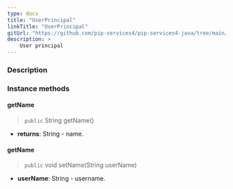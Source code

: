 ```yaml
---
type: docs
title: "UserPrincipal"
linkTitle: "UserPrincipal"
gitUrl: "https://github.com/pip-services4/pip-services4-java/tree/main/pip-services4-http-java"
description: >
    User principal
---
```


### Description


### Instance methods

#### getName

> `public` String getName()

- **returns**: String - name.

#### getName

> `public` void setName(String userName)

- **userName**: String - username.
